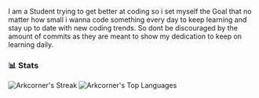 I am a Student trying to get better at coding so i set myself the Goal that no matter how small i wanna code something every day to keep learning and stay up to date with new coding trends. So dont be discouraged by the amount of commits as they are meant to show my dedication to keep on learning daily.

### 📊 Stats

![Arkcorner's Streak](https://github-readme-streak-stats.herokuapp.com/?user=Arkcorner&theme=tokyonight&hide_border=true)
![Arkcorner's Top Languages](https://github-readme-stats.vercel.app/api/top-langs/?username=Arkcorner&theme=tokyonight&show_icons=true&hide_border=true&layout=compact)


